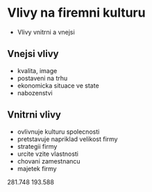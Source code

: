 # Vlivy na firemni kulturu
- Vlivy vnitrni a vnejsi

## Vnejsi vlivy
- kvalita, image
- postaveni na trhu
- ekonomicka situace ve state
- nabozenstvi

## Vnitrni vlivy
- ovlivnuje kulturu spolecnosti
- pretstavuje napriklad velikost firmy
- strategii firmy
- urcite vzite vlastnosti
- chovani zamestnancu
- majetek firmy


281.748
193.588
